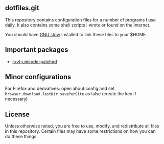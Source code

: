 dotfiles.git
-----
This repository contains configuration files for a number of programs
I use daily. It also contains some shell scripts I wrote or found on
the internet.

You should have [GNU stow][gnu-stow] installed to link
these files to your $HOME.

Important packages
-----
* [rxvt-unicode-patched][urxvt-patch]

Minor configurations
-----
For Firefox and derivatives: open about:config and set 
`browser.download.lastDir.savePerSite` as false (create the key
if necessary)

License
-----
Unless otherwise noted, you are free to use, modify, and redistribute
all files in this repository. Certain files may have some restrictions
on how you can do these things.

[gnu-stow]: http://www.gnu.org/software/stow/
[urxvt-patch]: https://aur.archlinux.org/packages/rxvt-unicode-patched
